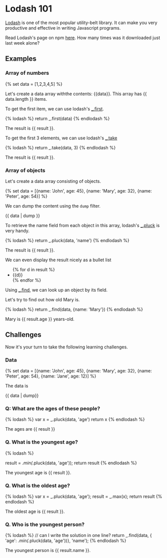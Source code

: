 # Lodash 101

[Lodash](https://lodash.com/docs) is one of the most popular utility-belt library.
It can make you very productive and effective in writing Javascript programs.

Read Lodash's page on npm [here](https://www.npmjs.com/package/lodash). How many times
was it downloaded just last week alone?

## Examples

### Array of numbers

{% set data = [1,2,3,4,5] %}

Let's create a data array withthe contents: {{data}}. This array has {{ data.length }} items.

To get the first item, we can use lodash's [_.first](https://lodash.com/docs#first).

{% lodash %}
return _.first(data)
{% endlodash %}

The result is {{ result }}.

To get the first 3 elements, we can use lodash's [_.take](https://lodash.com/docs#take)

{% lodash %}
return _.take(data, 3)
{% endlodash %}

The result is {{ result }}.

### Array of objects

Let's create a data array consisting of objects.

{% set data = [{name: 'John', age: 45}, {name: 'Mary', age: 32}, {name: 'Peter', age: 54}] %}

We can dump the content using the `dump` filter.

{{ data | dump }}

To retrieve the name field from each object in this array, lodash's
[_.pluck](https://lodash.com/docs#pluck) is very handy.

{% lodash %}
return _.pluck(data, 'name')
{% endlodash %}

The result is {{ result }}.

We can even display the result nicely as a bullet list

<ul>
{% for d in result %}
<li>
    {{d}}
</li>
{% endfor %}
</ul>

Using [_.find](https://lodash.com/docs#find), we can look up an object by its field.

Let's try to find out how old Mary is.

{% lodash %}
return _.find(data, {name: 'Mary'})
{% endlodash %}

Mary is {{ result.age }} years-old.

## Challenges

Now it's your turn to take the following learning challenges.

### Data

{% set data = [{name: 'John', age: 45}, {name: 'Mary', age: 32}, {name: 'Peter', age: 54}, {name: 'Jane', age: 12}] %}

The data is

{{ data | dump}}

### Q: What are the ages of these people?

{% lodash %}
var x = _.pluck(data, 'age')
return x
{% endlodash %}

The ages are {{ result }}

### Q. What is the youngest age?

{% lodash %}

result  = _.min(_.pluck(data, 'age'));
return result
{% endlodash %}

The youngest age is {{ result }}.

### Q. What is the oldest age?

{% lodash %}
var x = _.pluck(data, 'age');
result  = _.max(x);
return result
{% endlodash %}

The oldest age is {{ result }}.

### Q. Who is the youngest person?

{% lodash %}
// can I write the solution in one line?
return _.find(data, { 'age': _.min(_.pluck(data, 'age'))}, 'name');
{% endlodash %}

The youngest person is {{ result.name }}.

